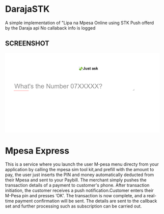 # DarajaSTK
A simple implementation of "Lipa na Mpesa Online using STK Push offerd by the Daraja api
No callaback info is logged 

## SCREENSHOT
![Alt text](https://github.com/CreamyMilk/DarajaSTK/blob/master/Form%20For%20STK%20PUSH.png "Optional title")


# Mpesa Express
This is a service where you launch the user M-pesa menu directy from your application by calling the mpesa sim tool kit,and prefill with the amount to pay, the user just inserts the PIN and money automatically deducted from their Mpesa and sent to your Paybill. The merchant simply pushes the transaction details of a payment to customer's phone. After transaction initiation, the customer receives a push notification.Customer enters their M-Pesa pin and presses ‘OK’. The transaction is now complete, and a real-time payment confirmation will be sent. The details are sent to the callback set and further processing such as subscription can be carried out.
